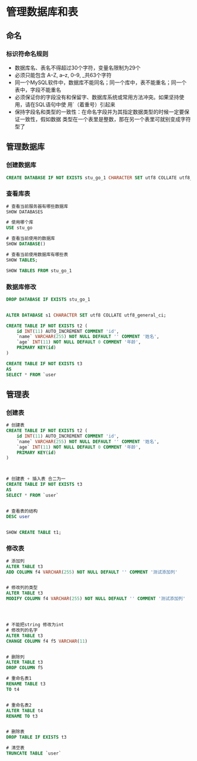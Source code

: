 # 管理数据库和表





## 命名

### 标识符命名规则

- 数据库名、表名不得超过30个字符，变量名限制为29个 
- 必须只能包含 A–Z, a–z, 0–9, _共63个字符 
- 同一个MySQL软件中，数据库不能同名；同一个库中，表不能重名；同一个表中，字段不能重名
- 必须保证你的字段没有和保留字、数据库系统或常用方法冲突。如果坚持使用，请在SQL语句中使 用`（着重号）引起来 
- 保持字段名和类型的一致性：在命名字段并为其指定数据类型的时候一定要保证一致性，假如数据 类型在一个表里是整数，那在另一个表里可就别变成字符型了





## 管理数据库





### 创建数据库

```sql
CREATE DATABASE IF NOT EXISTS stu_go_1 CHARACTER SET utf8 COLLATE utf8_general_ci
```

### 查看库表



```sql
# 查看当前服务器有哪些数据库
SHOW DATABASES

# 使用哪个库
USE stu_go

# 查看当前使用的数据库
SHOW DATABASE()

# 查看当前使用数据库有哪些表
SHOW TABLES;

SHOW TABLES FROM stu_go_1
```



### 数据库修改



```sql
DROP DATABASE IF EXISTS stu_go_1


ALTER DATABASE s1 CHARACTER SET utf8 COLLATE utf8_general_ci;
```











```sql
CREATE TABLE IF NOT EXISTS t2 (
	id INT(11) AUTO_INCREMENT COMMENT 'id',
	`name` VARCHAR(255) NOT NULL DEFAULT '' COMMENT '姓名',
	`age` INT(11) NOT NULL DEFAULT 0 COMMENT '年龄',	
	PRIMARY KEY(id)
)

```



```sql
CREATE TABLE IF NOT EXISTS t3
AS 
SELECT * FROM `user
```





## 管理表



### 创建表





```sql
# 创建表
CREATE TABLE IF NOT EXISTS t2 (
	id INT(11) AUTO_INCREMENT COMMENT 'id',
	`name` VARCHAR(255) NOT NULL DEFAULT '' COMMENT '姓名',
	`age` INT(11) NOT NULL DEFAULT 0 COMMENT '年龄',	
	PRIMARY KEY(id)
)



# 创建表 + 插入表 合二为一
CREATE TABLE IF NOT EXISTS t3
AS 
SELECT * FROM `user`


# 查看表的结构
DESC user


SHOW CREATE TABLE t1;
```







### 修改表





```sql
# 添加列
ALTER TABLE t3 
ADD COLUMN f4 VARCHAR(255) NOT NULL DEFAULT '' COMMENT '测试添加列'


# 修改列的类型
ALTER TABLE t3 
MODIFY COLUMN f4 VARCHAR(255) NOT NULL DEFAULT '' COMMENT '测试添加列'




# 不能把string 修改为int
# 修改列的名字
ALTER TABLE t3
CHANGE COLUMN f4 f5 VARCHAR(11)


# 删除列
ALTER TABLE t3
DROP COLUMN f5

# 重命名表1
RENAME TABLE t3
TO t4


# 重命名表2
ALTER TABLE t4
RENAME TO t3


# 删除表
DROP TABLE IF EXISTS t3

# 清空表
TRUNCATE TABLE `user`

```











